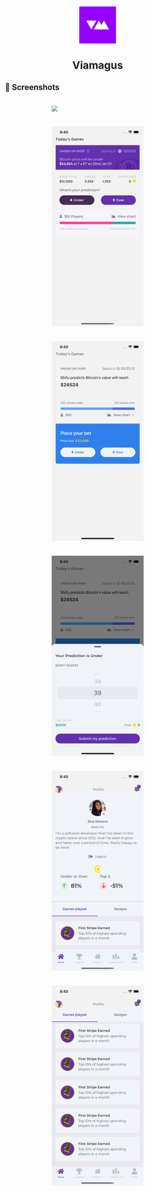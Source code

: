 <p align="center">
  <a>
    <img width="100px" src="./assets/icon.png">
  </a>
  <h1 align="center">Viamagus</h1>  
</p>

## :camera_flash: Screenshots

<div align="center" style="margin:auto;width:100%;display:flex;justify-content:center;align-items:center;">
<img width="250px" margin="30px" style="margin:20px;" src="./readme/recording.gif">
</div>
<div align="center" style="margin:auto;width:100%;display:flex;justify-content:center;align-items:center;flex-wrap:wrap;">
<img width="250px" margin="30px" style="margin:20px;" src="./readme/today.png">
<img width="250px" margin="30px" style="margin:20px;" src="./readme/home.png">
<img width="250px" margin="30px" style="margin:20px;" src="./readme/sheet.png">
<img width="250px" margin="30px" style="margin:20px;" src="./readme/profile.png">
<img width="250px" margin="30px" style="margin:20px;" src="./readme/games.png">
</div>

<br>
<br>

